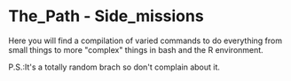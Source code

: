 # The_Path - Side_missions

Here you will find a compilation of varied commands 
to do everything from small things to more "complex" things 
in bash and the R environment. 

P.S.:It's a totally random brach so don't complain about it. 
